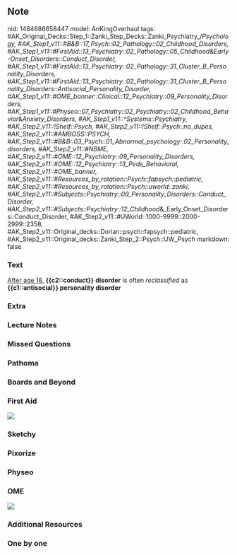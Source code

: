 ## Note
nid: 1484686658447
model: AnKingOverhaul
tags: #AK_Original_Decks::Step_1::Zanki_Step_Decks::Zanki_Psychiatry_/_Psychology, #AK_Step1_v11::#B&B::17_Psych::02_Pathology::02_Childhood_Disorders, #AK_Step1_v11::#FirstAid::13_Psychiatry::02_Pathology::05_Childhood_&_Early-Onset_Disorders::Conduct_Disorder, #AK_Step1_v11::#FirstAid::13_Psychiatry::02_Pathology::31_Cluster_B_Personality_Disorders, #AK_Step1_v11::#FirstAid::13_Psychiatry::02_Pathology::31_Cluster_B_Personality_Disorders::Antisocial_Personality_Disorder, #AK_Step1_v11::#OME_banner::Clinical::12_Psychiatry::09_Personality_Disorders, #AK_Step1_v11::#Physeo::07_Psychiatry::02_Psychiatry::02_Childhood_Behavior_&_Anxiety_Disorders, #AK_Step1_v11::^Systems::Psychiatry, #AK_Step2_v11::!Shelf::Psych, #AK_Step2_v11::!Shelf::Psych::no_dupes, #AK_Step2_v11::#AMBOSS::PSYCH, #AK_Step2_v11::#B&B::03_Psych::01_Abnormal_psychology::02_Personality_disorders, #AK_Step2_v11::#NBME, #AK_Step2_v11::#OME::12_Psychiatry::09_Personality_Disorders, #AK_Step2_v11::#OME::12_Psychiatry::13_Peds_Behavioral, #AK_Step2_v11::#OME_banner, #AK_Step2_v11::#Resources_by_rotation::Psych::fapsych::pediatric, #AK_Step2_v11::#Resources_by_rotation::Psych::uworld::zanki, #AK_Step2_v11::#Subjects::Psychiatry::09_Personality_Disorders::Conduct_Disorder, #AK_Step2_v11::#Subjects::Psychiatry::12_Childhood_&_Early_Onset_Disorders::Conduct_Disorder, #AK_Step2_v11::#UWorld::1000-9999::2000-2999::2358, #AK_Step2_v11::Original_decks::Dorian::psych::fapsych::pediatric, #AK_Step2_v11::Original_decks::Zanki_Step_2::Psych::UW_Psych
markdown: false

### Text
<div>
  <u>After age 18</u>, <b>{{c2::conduct}}</b> <b>disorder</b> is
  often <i>reclassified</i> as <b>{{c1::antisocial}} personality
  disorder</b>
</div>

### Extra


### Lecture Notes


### Missed Questions


### Pathoma


### Boards and Beyond


### First Aid
<img src="tmpj89KdF.png">

### Sketchy


### Pixorize


### Physeo


### OME
<div class="ome-widget">
  <a href=
  "https://onlinemeded.org/spa/psychiatry/personality-disorders/acquire?ref=anki">
  <img src="_OME_AnkiFlashcards_Lesson_5.png"></a>
</div>

### Additional Resources


### One by one

